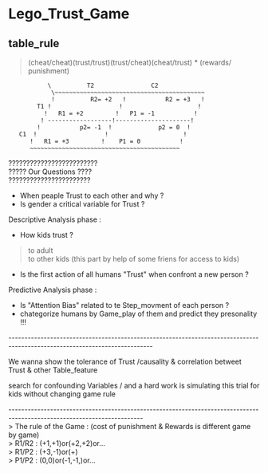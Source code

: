 # Lego_Trust_Game



## table_rule 
> (cheat/cheat)(trust/trust)(trust/cheat)(cheat/trust) * (rewards/ punishment)


               \          T2                C2
                \~~~~~~~~~~~~~~~~~~~~~~~~~~~~~~~~~~~~~~~~~~
                !          R2= +2   !           R2 = +3   !
            T1 !                   !                     !
              !   R1 = +2         !   P1 = -1           !
             ! ------------------!---------------------!
            !           p2= -1  !             p2 = 0  !
       C1  !                   !                     !
          !   R1 = +3         !    P1 = 0           !
          ~~~~~~~~~~~~~~~~~~~~~~~~~~~~~~~~~~~~~~~~~~

  ?????????????????????????  
  ????? Our Questions ????     
  ???????????????????????       
   - When peaple Trust to each other and why ?
   - Is gender a critical variable for Trust ?
   
 Descriptive Analysis phase :               
 - How kids trust ?
 > to adult <br>
 > to other kids     (this part by help of some friens for access to kids) <br>
                                
 - Is the first action of all humans "Trust" when confront a new person ? <br>
 
 Predictive Analysis phase :          
 - Is "Attention Bias" related to te Step_movment of each person ?
 - chategorize humans by Game_play of them and predict they presonality !!!                          

 ---------------------------------------------------------------------------------------------------------------------------<br>
 <p> We wanna show the tolerance of Trust /causality & correlation betweet Trust & other Table_feature </p>
 <p> search for confounding Variables /  and a hard work is simulating this trial for kids without changing game rule </p>
   ------------------------------------------------------------------------------------------------------------------------<br>
    > The rule of the Game : (cost of punishment & Rewards is different game by game) <br>
    > R1/R2 : (+1,+1)or(+2,+2)or... <br>
    > R1/P2 : (+3,-1)or(+) <br>
    > P1/P2 : (0,0)or(-1,-1,)or... <br>
